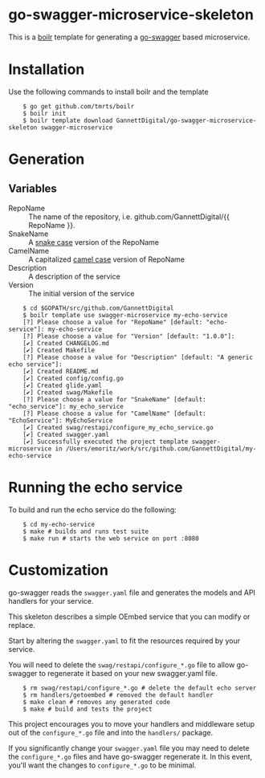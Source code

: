 # go-swagger-microservice-skeleton

This is a [boilr](https://github.com/tmrts/boilr) template for
generating a [go-swagger](https://goswagger.io/) based microservice.

# Installation

Use the following commands to install boilr and the template

``` shell
    $ go get github.com/tmrts/boilr
    $ boilr init
    $ boilr template download GannettDigital/go-swagger-microservice-skeleton swagger-microservice
```

# Generation

## Variables

<dl>

<dt>RepoName</dt>
<dd>The name of the repository, i.e. github.com/GannettDigital/{{ RepoName }}.</dd>

<dt>SnakeName</dt>
<dd>A <a href="https://en.wikipedia.org/wiki/Snake_case">snake case</a> version of the RepoName</dd>

<dt>CamelName</dt>
<dd>A capitalized <a href="https://en.wikipedia.org/wiki/Camel_case">camel case</a> version of RepoName</dd>

<dt>Description
<dd>A description of the service</dd>

<dt>Version
<dd>The initial version of the service</dd>

</dl>

``` shell
    $ cd $GOPATH/src/github.com/GannettDigital
    $ boilr template use swagger-microservice my-echo-service
    [?] Please choose a value for "RepoName" [default: "echo-service"]: my-echo-service
    [?] Please choose a value for "Version" [default: "1.0.0"]:
    [✔] Created CHANGELOG.md
    [✔] Created Makefile
    [?] Please choose a value for "Description" [default: "A generic echo service"]:
    [✔] Created README.md
    [✔] Created config/config.go
    [✔] Created glide.yaml
    [✔] Created swag/Makefile
    [?] Please choose a value for "SnakeName" [default: "echo_service"]: my_echo_service
    [?] Please choose a value for "CamelName" [default: "EchoService"]: MyEchoService
    [✔] Created swag/restapi/configure_my_echo_service.go
    [✔] Created swagger.yaml
    [✔] Successfully executed the project template swagger-microservice in /Users/emoritz/work/src/github.com/GannettDigital/my-echo-service
```

# Running the echo service

To build and run the echo service do the following:

``` shell
    $ cd my-echo-service
    $ make # builds and runs test suite
    $ make run # starts the web service on port :8080
```

# Customization

go-swagger reads the `swagger.yaml` file and generates the models and
API handlers for your service.

This skeleton describes a simple OEmbed service that you can modify or
replace.

Start by altering the `swagger.yaml` to fit the resources required by
your service.

You will need to delete the `swag/restapi/configure_*.go` file to
allow go-swagger to regenerate it based on your new swagger.yaml file.

``` shell
    $ rm swag/restapi/configure_*.go # delete the default echo server
    $ rm handlers/getoembed # removed the default handler
    $ make clean # removes any generated code
    $ make # build and tests the project
```

This project encourages you to move your handlers and middleware setup
out of the `configure_*.go` file and into the `handlers/` package.

If you significantly change your `swagger.yaml` file you may need to
delete the `configure_*.go` files and have go-swagger regenerate it.
In this event, you'll want the changes to `configure_*.go` to be
minimal.
